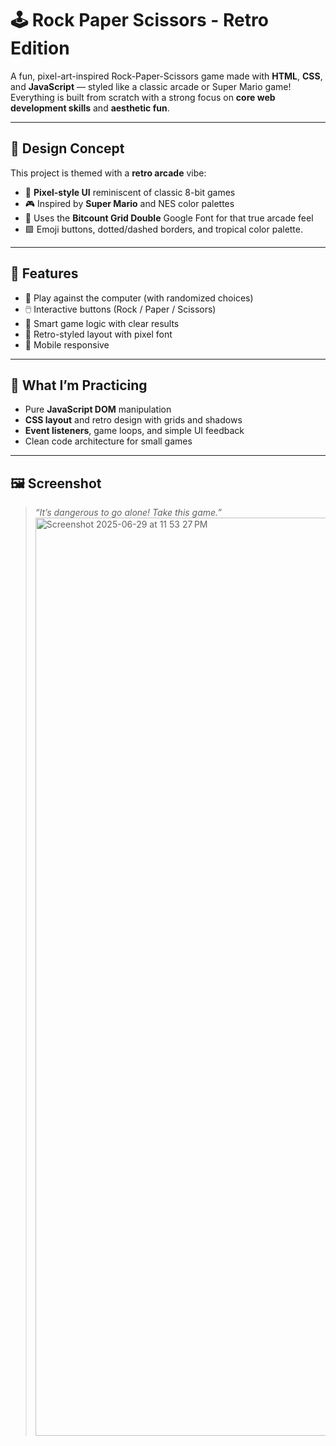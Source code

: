 # 🕹️ Rock Paper Scissors - Retro Edition

A fun, pixel-art-inspired Rock-Paper-Scissors game made with **HTML**, **CSS**, and **JavaScript** — styled like a classic arcade or Super Mario game! Everything is built from scratch with a strong focus on **core web development skills** and **aesthetic fun**.

---

## 🎨 Design Concept

This project is themed with a **retro arcade** vibe:
- 🧱 **Pixel-style UI** reminiscent of classic 8-bit games
- 🎮 Inspired by **Super Mario** and NES color palettes
- 🎵 Uses the **Bitcount Grid Double** Google Font for that true arcade feel
- 🟩 Emoji buttons, dotted/dashed borders, and tropical color palette.

---

## 🚀 Features

- 👾 Play against the computer (with randomized choices)
- 🖱️ Interactive buttons (Rock / Paper / Scissors)
- 🧠 Smart game logic with clear results
- 🎲 Retro-styled layout with pixel font
- 📱 Mobile responsive

---

## 🧠 What I’m Practicing

- Pure **JavaScript DOM** manipulation
- **CSS layout** and retro design with grids and shadows
- **Event listeners**, game loops, and simple UI feedback
- Clean code architecture for small games

---

## 🖼️ Screenshot

> _“It’s dangerous to go alone! Take this game.”_
><img width="1469" alt="Screenshot 2025-06-29 at 11 53 27 PM" src="https://github.com/user-attachments/assets/68624c21-e4b4-4689-8fa1-221a0deb9753" />

> 


